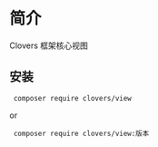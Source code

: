 # 简介

Clovers 框架核心视图

## 安装
```shell
 composer require clovers/view
 ```
 or
 ```shell
  composer require clovers/view:版本
 ```
 
